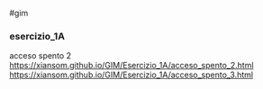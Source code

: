 #gim
### esercizio_1A
acceso spento 2
https://xiansom.github.io/GIM/Esercizio_1A/acceso_spento_2.html
https://xiansom.github.io/GIM/Esercizio_1A/acceso_spento_3.html
